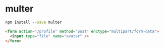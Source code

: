 # multer
````bash
npm install --save multer
````

```html
<form action="/profile" method="post" enctype="multipart/form-data">
  <input type="file" name="avatar" />
</form>
```
